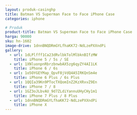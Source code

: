```yaml
---
layout: produk-casinghp
title: Batman VS Superman Face to Face iPhone Case
categories: iphone

# Produk
product-title: Batman VS Superman Face to Face iPhone Case
harga: 90000
sku: hn-1602
image-drive: 1dnnBNQDRmGYLfhaKK72-NdLzePXXndPi
gallery:
  - url: 1dLPlfff1Ca23dRvlbkTolMlbknBIfzMW
    title: iPhone 5 / 5s / SE
  - url: 1XNluonpnRbrzbnwbAX5zg6qyZY4AI1LK
    title: iPhone 6 / 6s
  - url: 1o5OYGEYMap_QpvF8jVdQ4A5IRKQnSm4e
    title: iPhone 6 Plus / 6s Plus
  - url: 1QQIa39Kn9PTocTXQomInZ2KzXRxvZ9En
    title: iPhone 7 / 8
  - url: 1GZ3oJLbvAU_9d7ZLdiYannuUHyCHy1m1
    title: iPhone 7 Plus / 8 Plus
  - url: 1dnnBNQDRmGYLfhaKK72-NdLzePXXndPi
    title: iPhone X
---
```


